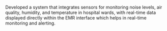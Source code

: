 Developed a system that integrates sensors for monitoring noise levels, air quality, humidity, and temperature in hospital wards, with real-time data displayed directly within the EMR interface which helps in real-time monitoring and alerting.
